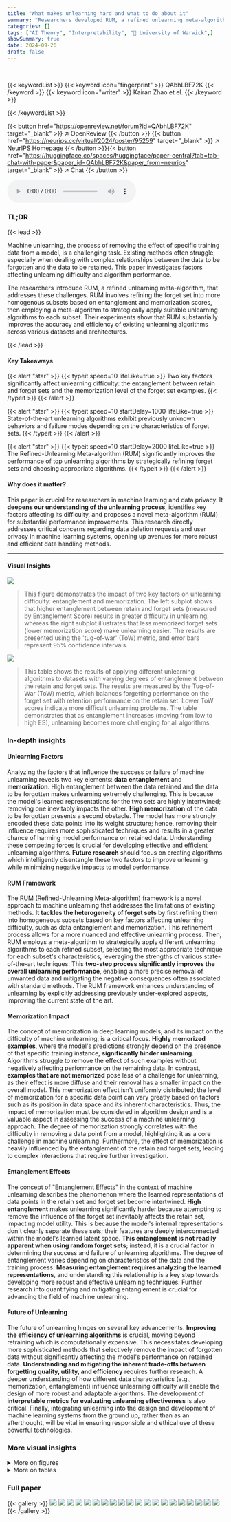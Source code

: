 ```yaml
---
title: "What makes unlearning hard and what to do about it"
summary: "Researchers developed RUM, a refined unlearning meta-algorithm, that significantly improves existing unlearning methods by strategically refining forget sets and employing appropriate unlearning algor..."
categories: []
tags: ["AI Theory", "Interpretability", "🏢 University of Warwick",]
showSummary: true
date: 2024-09-26
draft: false
---
```


<br>

{{< keywordList >}}
{{< keyword icon="fingerprint" >}} QAbhLBF72K {{< /keyword >}}
{{< keyword icon="writer" >}} Kairan Zhao et el. {{< /keyword >}}
 
{{< /keywordList >}}

{{< button href="https://openreview.net/forum?id=QAbhLBF72K" target="_blank" >}}
↗ OpenReview
{{< /button >}}
{{< button href="https://neurips.cc/virtual/2024/poster/95259" target="_blank" >}}
↗ NeurIPS Homepage
{{< /button >}}{{< button href="https://huggingface.co/spaces/huggingface/paper-central?tab=tab-chat-with-paper&paper_id=QAbhLBF72K&paper_from=neurips" target="_blank" >}}
↗ Chat
{{< /button >}}



<audio controls>
    <source src="https://ai-paper-reviewer.com/QAbhLBF72K/podcast.wav" type="audio/wav">
    Your browser does not support the audio element.
</audio>


### TL;DR


{{< lead >}}

Machine unlearning, the process of removing the effect of specific training data from a model, is a challenging task. Existing methods often struggle, especially when dealing with complex relationships between the data to be forgotten and the data to be retained.  This paper investigates factors affecting unlearning difficulty and algorithm performance.

The researchers introduce RUM, a refined unlearning meta-algorithm, that addresses these challenges.  RUM involves refining the forget set into more homogenous subsets based on entanglement and memorization scores, then employing a meta-algorithm to strategically apply suitable unlearning algorithms to each subset. Their experiments show that RUM substantially improves the accuracy and efficiency of existing unlearning algorithms across various datasets and architectures.

{{< /lead >}}


#### Key Takeaways

{{< alert "star" >}}
{{< typeit speed=10 lifeLike=true >}} Two key factors significantly affect unlearning difficulty: the entanglement between retain and forget sets and the memorization level of the forget set examples. {{< /typeit >}}
{{< /alert >}}

{{< alert "star" >}}
{{< typeit speed=10 startDelay=1000 lifeLike=true >}} State-of-the-art unlearning algorithms exhibit previously unknown behaviors and failure modes depending on the characteristics of forget sets. {{< /typeit >}}
{{< /alert >}}

{{< alert "star" >}}
{{< typeit speed=10 startDelay=2000 lifeLike=true >}} The Refined-Unlearning Meta-algorithm (RUM) significantly improves the performance of top unlearning algorithms by strategically refining forget sets and choosing appropriate algorithms. {{< /typeit >}}
{{< /alert >}}

#### Why does it matter?
This paper is crucial for researchers in machine learning and data privacy.  It **deepens our understanding of the unlearning process**, identifies key factors affecting its difficulty, and proposes a novel meta-algorithm (RUM) for substantial performance improvements.  This research directly addresses critical concerns regarding data deletion requests and user privacy in machine learning systems, opening up avenues for more robust and efficient data handling methods.

------
#### Visual Insights



![](https://ai-paper-reviewer.com/QAbhLBF72K/figures_4_1.jpg)

> This figure demonstrates the impact of two key factors on unlearning difficulty: entanglement and memorization. The left subplot shows that higher entanglement between retain and forget sets (measured by Entanglement Score) results in greater difficulty in unlearning, whereas the right subplot illustrates that less memorized forget sets (lower memorization score) make unlearning easier.  The results are presented using the 'tug-of-war' (ToW) metric, and error bars represent 95% confidence intervals.





![](https://ai-paper-reviewer.com/QAbhLBF72K/tables_7_1.jpg)

> This table shows the results of applying different unlearning algorithms to datasets with varying degrees of entanglement between the retain and forget sets.  The results are measured by the Tug-of-War (ToW) metric, which balances forgetting performance on the forget set with retention performance on the retain set.  Lower ToW scores indicate more difficult unlearning problems. The table demonstrates that as entanglement increases (moving from low to high ES), unlearning becomes more challenging for all algorithms.





### In-depth insights


#### Unlearning Factors
Analyzing the factors that influence the success or failure of machine unlearning reveals two key elements: **data entanglement** and **memorization**.  High entanglement between the data retained and the data to be forgotten makes unlearning extremely challenging. This is because the model's learned representations for the two sets are highly intertwined; removing one inevitably impacts the other.  **High memorization** of the data to be forgotten presents a second obstacle.  The model has more strongly encoded these data points into its weight structure; hence, removing their influence requires more sophisticated techniques and results in a greater chance of harming model performance on retained data. Understanding these competing forces is crucial for developing effective and efficient unlearning algorithms.  **Future research** should focus on creating algorithms which intelligently disentangle these two factors to improve unlearning while minimizing negative impacts to model performance.

#### RUM Framework
The RUM (Refined-Unlearning Meta-algorithm) framework is a novel approach to machine unlearning that addresses the limitations of existing methods.  **It tackles the heterogeneity of forget sets** by first refining them into homogeneous subsets based on key factors affecting unlearning difficulty, such as data entanglement and memorization. This refinement process allows for a more nuanced and effective unlearning process.  Then, RUM employs a meta-algorithm to strategically apply different unlearning algorithms to each refined subset, selecting the most appropriate technique for each subset's characteristics, leveraging the strengths of various state-of-the-art techniques.  This **two-step process significantly improves the overall unlearning performance**, enabling a more precise removal of unwanted data and mitigating the negative consequences often associated with standard methods. The RUM framework enhances understanding of unlearning by explicitly addressing previously under-explored aspects, improving the current state of the art.

#### Memorization Impact
The concept of memorization in deep learning models, and its impact on the difficulty of machine unlearning, is a critical focus.  **Highly memorized examples**, where the model's predictions strongly depend on the presence of that specific training instance, **significantly hinder unlearning**.  Algorithms struggle to remove the effect of such examples without negatively affecting performance on the remaining data. In contrast, **examples that are not memorized** pose less of a challenge for unlearning, as their effect is more diffuse and their removal has a smaller impact on the overall model. This memorization effect isn't uniformly distributed; the level of memorization for a specific data point can vary greatly based on factors such as its position in data space and its inherent characteristics.  Thus, the impact of memorization must be considered in algorithm design and is a valuable aspect in assessing the success of a machine unlearning approach. The degree of memorization strongly correlates with the difficulty in removing a data point from a model, highlighting it as a core challenge in machine unlearning. Furthermore, the effect of memorization is heavily influenced by the entanglement of the retain and forget sets, leading to complex interactions that require further investigation.

#### Entanglement Effects
The concept of "Entanglement Effects" in the context of machine unlearning describes the phenomenon where the learned representations of data points in the retain set and forget set become intertwined.  **High entanglement** makes unlearning significantly harder because attempting to remove the influence of the forget set inevitably affects the retain set, impacting model utility. This is because the model's internal representations don't cleanly separate these sets; their features are deeply interconnected within the model's learned latent space. **This entanglement is not readily apparent when using random forget sets**; instead, it is a crucial factor in determining the success and failure of unlearning algorithms.  The degree of entanglement varies depending on characteristics of the data and the training process. **Measuring entanglement requires analyzing the learned representations**, and understanding this relationship is a key step towards developing more robust and effective unlearning techniques.  Further research into quantifying and mitigating entanglement is crucial for advancing the field of machine unlearning.

#### Future of Unlearning
The future of unlearning hinges on several key advancements.  **Improving the efficiency of unlearning algorithms** is crucial, moving beyond retraining which is computationally expensive.  This necessitates developing more sophisticated methods that selectively remove the impact of forgotten data without significantly affecting the model's performance on retained data.  **Understanding and mitigating the inherent trade-offs between forgetting quality, utility, and efficiency** requires further research. A deeper understanding of how different data characteristics (e.g., memorization, entanglement) influence unlearning difficulty will enable the design of more robust and adaptable algorithms. The development of **interpretable metrics for evaluating unlearning effectiveness** is also critical. Finally, integrating unlearning into the design and development of machine learning systems from the ground up, rather than as an afterthought, will be vital in ensuring responsible and ethical use of these powerful technologies.


### More visual insights

<details>
<summary>More on figures
</summary>


![](https://ai-paper-reviewer.com/QAbhLBF72K/figures_6_1.jpg)

> This figure illustrates the Refined-Unlearning Meta-algorithm (RUM). It consists of two main steps: refinement and meta-unlearning. In the refinement step, the forget set S is divided into K homogeneous subsets. Then, in the meta-unlearning step, the algorithm selects the best unlearning algorithm for each subset and executes them sequentially to obtain a model that has unlearned the entire forget set. The order of execution is determined by the meta-algorithm to maximize the unlearning performance.


![](https://ai-paper-reviewer.com/QAbhLBF72K/figures_7_1.jpg)

> This figure shows the results of an investigation into two factors affecting unlearning difficulty: entanglement and memorization. The left panel shows that higher entanglement scores (ES) correlate with lower ToW scores, indicating that more entangled retain and forget sets make unlearning more difficult.  The right panel shows that lower memorization scores correlate with higher ToW scores, indicating that less memorized forget sets are easier to unlearn.  Error bars show the 95% confidence intervals from multiple runs of each unlearning algorithm.


![](https://ai-paper-reviewer.com/QAbhLBF72K/figures_8_1.jpg)

> This figure shows the results of an investigation into two factors affecting unlearning difficulty: entanglement between retain and forget sets and memorization of forget sets.  The left panel shows that higher entanglement (measured by an entanglement score) correlates with harder unlearning (lower ToW score). The right panel shows that lower memorization (measured by memorization score) of the forget set leads to easier unlearning (higher ToW score). Error bars represent 95% confidence intervals.


![](https://ai-paper-reviewer.com/QAbhLBF72K/figures_8_2.jpg)

> This figure shows the results of experiments designed to investigate two factors affecting unlearning difficulty: entanglement between retain and forget sets and memorization of the forget set. The left subplot shows that higher entanglement (measured by the Entanglement Score) correlates with lower ToW scores (indicating harder unlearning), while the right subplot shows that lower memorization correlates with higher ToW scores (easier unlearning). Error bars represent 95% confidence intervals.


![](https://ai-paper-reviewer.com/QAbhLBF72K/figures_9_1.jpg)

> This figure shows two key factors affecting the difficulty of unlearning: entanglement between retain and forget sets and memorization of the forget set.  The left plot demonstrates that higher entanglement (measured by the Entanglement Score, ES) leads to harder unlearning, as indicated by lower ToW scores. The right plot shows that less memorized forget sets (having less influence on the model) result in easier unlearning (higher ToW). Error bars represent 95% confidence intervals, calculated from multiple runs of each algorithm.


![](https://ai-paper-reviewer.com/QAbhLBF72K/figures_15_1.jpg)

> This figure shows the results of an investigation into two factors affecting unlearning difficulty: entanglement between retain and forget sets and memorization of the forget set. The left plot shows that higher entanglement (measured by an entanglement score) correlates with lower ToW (tug-of-war) scores, indicating increased unlearning difficulty. The right plot shows that less memorized forget sets are easier to unlearn (for most algorithms). The error bars represent 95% confidence intervals, based on multiple algorithm runs.


![](https://ai-paper-reviewer.com/QAbhLBF72K/figures_16_1.jpg)

> This figure shows two key factors that affect unlearning difficulty: entanglement and memorization.  The left panel demonstrates that higher entanglement between retain and forget sets (measured by Entanglement Score) correlates with harder unlearning (lower ToW). The right panel shows that a less memorized forget set (lower memorization score) results in easier unlearning (higher ToW) for most algorithms. The error bars show the 95% confidence intervals based on multiple runs of each algorithm.


![](https://ai-paper-reviewer.com/QAbhLBF72K/figures_17_1.jpg)

> This figure shows the results of an experiment designed to identify factors affecting unlearning difficulty.  The experiment measured the 'tug-of-war' (ToW) score, which balances forgetting quality and model utility, for various state-of-the-art unlearning algorithms across different forget and retain sets. The left panel shows that unlearning difficulty increases as the entanglement between the retain and forget sets in the model's embedding space increases. The right panel shows that unlearning difficulty decreases as the level of memorization of the forget set decreases.


![](https://ai-paper-reviewer.com/QAbhLBF72K/figures_18_1.jpg)

> This figure presents a two-part investigation into the factors affecting unlearning difficulty, using the 'tug-of-war' (ToW) metric where higher values indicate better unlearning performance.  The left subplot shows a strong correlation between the entanglement score (ES) of retain and forget sets (higher ES means more entanglement) and unlearning difficulty (higher ToW is easier to unlearn). The right subplot shows that the memorization score of the forget set is also strongly correlated with unlearning difficulty; lower memorization makes unlearning easier. Error bars represent 95% confidence intervals.


![](https://ai-paper-reviewer.com/QAbhLBF72K/figures_18_2.jpg)

> This figure shows the results of an investigation into two factors affecting unlearning difficulty: entanglement and memorization.  The left panel demonstrates that higher entanglement between retain and forget sets (measured by the Entanglement Score, ES) correlates with lower ToW scores, indicating harder unlearning. The right panel shows that lower memorization scores (less memorization of the forget set) correlate with higher ToW scores, indicating easier unlearning.  Error bars represent 95% confidence intervals, showing variability across multiple runs of the experiments.


![](https://ai-paper-reviewer.com/QAbhLBF72K/figures_20_1.jpg)

> This figure shows the results of an investigation into two factors affecting unlearning difficulty: entanglement and memorization. The left subplot shows that higher entanglement between retain and forget sets (measured by the Entanglement Score) correlates with harder unlearning (lower ToW).  The right subplot shows that a less memorized forget set (lower memorization score) results in easier unlearning (higher ToW). Error bars represent 95% confidence intervals. The results are based on multiple runs of different unlearning algorithms.


![](https://ai-paper-reviewer.com/QAbhLBF72K/figures_21_1.jpg)

> This figure demonstrates two key factors that influence the difficulty of unlearning: entanglement and memorization. The left subplot shows that higher entanglement between retain and forget sets leads to harder unlearning.  The right subplot shows that less memorized forget sets are easier to unlearn.  Error bars indicate confidence intervals for the results.


![](https://ai-paper-reviewer.com/QAbhLBF72K/figures_21_2.jpg)

> This figure displays the results of an experiment to identify factors affecting unlearning difficulty. The left panel shows that the entanglement between retain and forget sets in the embedding space is correlated with unlearning difficulty.  The right panel shows that the memorization level of the forget set is negatively correlated with unlearning difficulty. Error bars represent 95% confidence intervals calculated from multiple runs of each algorithm.


</details>




<details>
<summary>More on tables
</summary>


![](https://ai-paper-reviewer.com/QAbhLBF72K/tables_15_1.jpg)
> This table presents the Entanglement Score (ES) and Maximum Mean Discrepancy (MMD) values for different forget/retain set partitions created for CIFAR-10 and CIFAR-100 datasets.  These partitions were designed to have varying levels of entanglement between the retain and forget sets, categorized as low, medium, and high.  The ES measures the entanglement in the embedding space, while the MMD quantifies the distributional difference between the embeddings of the retain and forget sets. Lower MMD values indicate higher similarity, and thus lower entanglement. The table shows that the ES values increase from low to high, confirming the success of the partition creation method. The negative correlation between ES and MMD further supports the validity of this method for creating controlled entanglement.

![](https://ai-paper-reviewer.com/QAbhLBF72K/tables_16_1.jpg)
> This table presents the entanglement scores (ES) calculated for different forget-retain set partitions based on memorization levels.  It shows the ES values for low, medium, and high memorization levels for both CIFAR-10 and CIFAR-100 datasets. The ES measures the entanglement between the retain and forget sets in the embedding space.  Higher ES values indicate greater entanglement, implying more difficulty in unlearning.

![](https://ai-paper-reviewer.com/QAbhLBF72K/tables_17_1.jpg)
> This table presents the effectiveness of C-proxy as a replacement for memorization scores. It shows that C-proxy has a strong negative correlation with memorization scores, indicating its suitability as a proxy.  Additionally, it highlights the significant computational efficiency gains achieved by using C-proxy compared to calculating memorization scores or retraining the model from scratch.

![](https://ai-paper-reviewer.com/QAbhLBF72K/tables_19_1.jpg)
> This table presents a comparison of the 'tug-of-war' (ToW) metric and the percentage of different predictions between the unlearned and retrained models for various unlearning algorithms across different levels of entanglement (ES) and memorization.  The ToW metric measures the overall unlearning performance, balancing forgetting quality, retain performance and generalization. The percentage of different predictions provides a finer-grained assessment at the example level.  This comparison allows for a detailed analysis of how different algorithms handle the tradeoffs between forgetting the forget set and retaining information about the retain set. The table shows that as entanglement (ES) or memorization increase, the percentage of different predictions also tends to increase indicating that unlearning becomes harder.

![](https://ai-paper-reviewer.com/QAbhLBF72K/tables_19_2.jpg)
> This table shows the results of evaluating unlearning algorithms using two metrics: ToW (Tug-of-War) and the percentage of different predictions between the unlearned and retrained models for various levels of entanglement (ES) and memorization.  It provides a detailed breakdown of performance for different algorithms under varying levels of unlearning difficulty, enabling a comparison of the effectiveness of each approach based on both overall accuracy and the level of per-example disagreement between the unlearned and retrained models.

![](https://ai-paper-reviewer.com/QAbhLBF72K/tables_22_1.jpg)
> This table presents the Tug-of-War (ToW) metric for various unlearning algorithms across different entanglement levels (Low, Medium, High ES). The ToW metric is a single score reflecting the balance between forgetting quality, utility, and generalization. The results show that as entanglement increases (ES increases), the ToW score decreases for most algorithms, indicating increased unlearning difficulty.

![](https://ai-paper-reviewer.com/QAbhLBF72K/tables_22_2.jpg)
> This table presents the results of the Tug-of-War (ToW) metric for different unlearning algorithms across various datasets and model architectures.  The ToW metric measures the effectiveness of unlearning by considering the balance between forgetting the forget set and retaining information from the retain set. The experiments were performed with varying degrees of entanglement (ES) between the forget and retain sets. The results demonstrate that as the entanglement (ES) increases, the ToW score decreases, indicating that unlearning becomes more difficult when the two sets are more entangled in the embedding space.

![](https://ai-paper-reviewer.com/QAbhLBF72K/tables_22_3.jpg)
> This table presents the Tug-of-War (ToW) metric for different unlearning algorithms under varying levels of entanglement (ES) between the retain and forget sets.  The ToW metric balances forgetting quality and model utility.  The results are shown for four different dataset and model architectures, comparing various unlearning techniques (Fine-tune, L1-sparse, NegGrad, NegGrad+, SCRUB, Influence Unlearning, SalUn, Random-label) against a baseline (Original) of not performing any unlearning. Higher ToW values indicate better unlearning performance.  The table demonstrates that higher entanglement levels (High ES) lead to lower ToW scores across all algorithms, indicating increased unlearning difficulty.

![](https://ai-paper-reviewer.com/QAbhLBF72K/tables_22_4.jpg)
> This table presents the results of applying different unlearning algorithms to forget/retain sets with varying degrees of entanglement (measured by Entanglement Score or ES).  The results are reported as Tug-of-War (ToW) scores, a metric that balances forgetting performance on the forget set with retention and generalization on the retain and test sets. The table shows that as entanglement increases (from Low ES to High ES), the ToW score generally decreases, indicating that unlearning becomes more challenging when the forget and retain sets are more intertwined in the model's embedding space.  This trend holds for several state-of-the-art unlearning algorithms.

![](https://ai-paper-reviewer.com/QAbhLBF72K/tables_23_1.jpg)
> This table presents the results of applying various unlearning algorithms to CIFAR-10 dataset using ResNet-18.  It shows the accuracy on the forget set, retain set, and test set, as well as the Membership Inference Attack (MIA) performance for each algorithm under three different levels of entanglement between the forget and retain sets (low, medium, high).  The results provide insights into how the entanglement level affects the effectiveness of different unlearning algorithms.

![](https://ai-paper-reviewer.com/QAbhLBF72K/tables_23_2.jpg)
> This table presents the accuracy and membership inference attack (MIA) performance for various unlearning algorithms on CIFAR-10 dataset using ResNet-18.  The experiment is conducted for different levels of entanglement between retain and forget sets (measured by Entanglement Score - ES). The results are divided into low, medium and high ES groups. For each group, the table shows the forget accuracy, retain accuracy, test accuracy and MIA score. The table helps understand how the entanglement between sets affects the unlearning performance of different algorithms.

![](https://ai-paper-reviewer.com/QAbhLBF72K/tables_23_3.jpg)
> This table presents the results of applying different unlearning algorithms on CIFAR-10 dataset with ResNet-18 architecture. The forget and retain sets were created by varying the entanglement score (ES), a measure reflecting the degree of entanglement between the two sets.  The table shows the forget accuracy, retain accuracy, test accuracy, and membership inference attack (MIA) results for each algorithm and each ES level.  Higher values of ToW indicate better unlearning performance, while lower values of MIA gap (the absolute difference between MIA score of the unlearning method and that of re-training from scratch) mean better unlearning performance. The table allows for analysis of how different unlearning algorithms perform under varying levels of data entanglement.

![](https://ai-paper-reviewer.com/QAbhLBF72K/tables_24_1.jpg)
> This table presents the accuracy and membership inference attack (MIA) performance for various unlearning algorithms on the CIFAR-10 dataset using the ResNet-18 architecture.  The results are broken down by different levels of entanglement score (ES) between the retained and forgotten sets.  Each row represents an algorithm and shows its performance on the forget set, retain set, and test set (forget accuracy, retain accuracy, and test accuracy, respectively), along with the MIA score. The MIA score measures the success of an attacker in determining whether an example was part of the training data.  A lower MIA score indicates better privacy protection.

![](https://ai-paper-reviewer.com/QAbhLBF72K/tables_24_2.jpg)
> This table presents the performance of various unlearning algorithms on the CIFAR-10 dataset using a ResNet-18 model. The performance is evaluated based on three metrics: forget accuracy, retain accuracy, test accuracy, and MIA.  The table shows the results for three different levels of entanglement (ES) between the retain and forget sets: low, medium, and high.  Each row represents a different unlearning algorithm, showing the performance of that algorithm for each of the three ES levels. The results highlight the impact of entanglement on unlearning effectiveness, showing that higher entanglement leads to lower accuracy and higher MIA scores.

![](https://ai-paper-reviewer.com/QAbhLBF72K/tables_24_3.jpg)
> This table presents the accuracy and membership inference attack (MIA) results for various unlearning algorithms on the CIFAR-10 dataset using ResNet-18.  The results are broken down by three levels of entanglement score (ES): low, medium, and high.  For each ES level and algorithm, the table shows the forget accuracy (how well the model forgets the forget set), retain accuracy (how well the model retains information about the retain set), test accuracy (how well the model generalizes to unseen data), and the MIA score (a measure of how well the model hides the presence of the forget set examples). The results highlight the impact of data entanglement on the effectiveness of different unlearning algorithms.

![](https://ai-paper-reviewer.com/QAbhLBF72K/tables_25_1.jpg)
> This table presents the accuracy and membership inference attack (MIA) results for various unlearning algorithms on the CIFAR-10 dataset using a ResNet-18 model. The results are broken down by three different levels of entanglement scores (ES): low, medium, and high.  For each ES level and algorithm, the table shows the forget accuracy, retain accuracy, test accuracy, and MIA score.  This allows for a comparison of how well each algorithm performs under varying degrees of data entanglement and provides insight into the relationship between algorithm performance and ES.

![](https://ai-paper-reviewer.com/QAbhLBF72K/tables_25_2.jpg)
> This table presents the accuracy and membership inference attack (MIA) performance for several unlearning algorithms on the CIFAR-10 dataset using a ResNet-18 model.  The experiments were conducted on forget/retain sets with varying degrees of entanglement (ES). The table displays the accuracy achieved on the forget set, retain set, and test set for each algorithm. Additionally, it reports the MIA score, which indicates the ability of the unlearning algorithm to prevent membership inference attacks. Higher accuracy on the retain and test sets and lower MIA scores indicate better unlearning performance.

![](https://ai-paper-reviewer.com/QAbhLBF72K/tables_25_3.jpg)
> This table shows the trade-off between forgetting quality and utility in unlearning algorithms for different entanglement and memorization levels of forget sets on CIFAR-10 dataset with ResNet-18 model.  It compares the ToW (Tug-of-War) metric with the percentage of different predictions between the unlearned and retrained models for each example.  Higher ToW indicates better overall unlearning performance, while a lower percentage of different predictions suggests better forgetting quality. The table is broken down by the entanglement score (ES) and memorization levels of the forget sets to show how those factors relate to unlearning performance.

![](https://ai-paper-reviewer.com/QAbhLBF72K/tables_26_1.jpg)
> This table presents the results of applying various unlearning algorithms to CIFAR-10 data using ResNet-18. It shows the accuracy on the forget set, retain set, and test set, along with the membership inference attack (MIA) score for different levels of entanglement scores (ES).  The results demonstrate the impact of data entanglement on unlearning algorithm performance.

![](https://ai-paper-reviewer.com/QAbhLBF72K/tables_26_2.jpg)
> This table presents the performance of various unlearning algorithms on the CIFAR-10 dataset using the ResNet-18 architecture.  The performance is evaluated across three different levels of entanglement between the retain and forget sets (low, medium, and high). The metrics used to evaluate performance include forget accuracy, retain accuracy, test accuracy, and the membership inference attack (MIA) gap.  The MIA gap measures the difference between the MIA score of an unlearning algorithm and the MIA score obtained by retraining the model from scratch, where a smaller value indicates better privacy preservation.

![](https://ai-paper-reviewer.com/QAbhLBF72K/tables_26_3.jpg)
> This table presents the results of the Tug-of-War (ToW) metric and the percentage of differing predictions between the unlearned and retrained models for various unlearning algorithms.  It shows the performance across different levels of entanglement (ES) and memorization, indicating how these factors affect unlearning difficulty. Lower ToW scores indicate harder unlearning problems.

![](https://ai-paper-reviewer.com/QAbhLBF72K/tables_27_1.jpg)
> This table presents the results of the Tug-of-War (ToW) metric for different unlearning algorithms applied to forget sets with varying memorization levels.  The ToW metric measures the trade-off between forgetting the forget set and maintaining performance on the retain set and test set.  The results are shown separately for CIFAR-10 and CIFAR-100 datasets, with ResNet-18 and ResNet-50 architectures respectively. The table demonstrates how the difficulty of unlearning increases as the examples in the forget set become more memorized.

![](https://ai-paper-reviewer.com/QAbhLBF72K/tables_27_2.jpg)
> This table presents the results of the Tug-of-War (ToW) metric for various unlearning algorithms on CIFAR-10 and CIFAR-100 datasets.  The ToW metric measures the difficulty of unlearning by considering the balance between forgetting the forget set and maintaining performance on the retain set.  The table is organized by memorization level (Low, Medium, High) of the forget set examples.  Each row represents a different unlearning algorithm, and each column represents a different memorization level. The values indicate the ToW scores. Lower scores imply greater difficulty in unlearning.

![](https://ai-paper-reviewer.com/QAbhLBF72K/tables_28_1.jpg)
> This table presents the results of applying various unlearning algorithms to datasets with varying entanglement scores (ES). It shows the forget accuracy, retain accuracy, test accuracy, and membership inference attack (MIA) scores for each algorithm.  The results are broken down for low, medium, and high entanglement scores. Retraining from scratch is also included as a baseline for comparison.

![](https://ai-paper-reviewer.com/QAbhLBF72K/tables_28_2.jpg)
> This table presents the performance of several unlearning algorithms on the CIFAR-10 dataset using a ResNet-18 model.  The experiment varied the entanglement score (ES) of the forget and retain sets. The table shows the forget accuracy, retain accuracy, test accuracy, and membership inference attack (MIA) score for each algorithm and ES level.  Higher ToW values indicate better performance, lower MIA values indicate better forgetting.

![](https://ai-paper-reviewer.com/QAbhLBF72K/tables_28_3.jpg)
> This table presents a comparison of the 'tug-of-war' (ToW) metric and the percentage of different predictions between the unlearned and retrained models for various unlearning algorithms. The comparison is done across different levels of entanglement (ES) and memorization in the forget set.  The ToW metric measures the overall performance of the unlearning algorithm, balancing forgetting quality, retain set accuracy, and test set accuracy. The percentage of different predictions offers a granular insight into how well each model matches the predictions of the retrained model at the individual example level. The table shows that generally, higher ToW scores (better unlearning performance) are associated with lower percentages of different predictions (better similarity to the retrained model).

![](https://ai-paper-reviewer.com/QAbhLBF72K/tables_29_1.jpg)
> This table presents the accuracy and membership inference attack (MIA) results for various unlearning algorithms applied to different forget/retain sets with varying entanglement scores (ES).  It shows how the performance of each algorithm varies depending on the level of entanglement between the forget and retain sets. Lower ES indicates less entanglement, and higher ES indicates more entanglement.

![](https://ai-paper-reviewer.com/QAbhLBF72K/tables_29_2.jpg)
> This table presents a comparison of the 'Tug-of-War' (ToW) metric with the percentage of differing predictions between the unlearned and retrained models for various forget/retain set partitions categorized by entanglement score (ES) and memorization levels.  The ToW metric captures the balance between forgetting the forget set and maintaining performance on the retain and test sets.  The percentage of differing predictions provides a granular view of model behavior at the example level.  The results are averaged over multiple runs and include 95% confidence intervals to indicate the statistical significance.

![](https://ai-paper-reviewer.com/QAbhLBF72K/tables_29_3.jpg)
> This table presents the comparison of ToW metric and the percentage of different predictions between the unlearned and retrained models on CIFAR-10 dataset with ResNet-18 architecture. The comparison is done for different levels of entanglement (ES) and memorization. For each level, the table shows the ToW values and the percentage of examples where the predictions of the unlearned and retrained models differ. The results are averages over 3 runs with 95% confidence intervals.

![](https://ai-paper-reviewer.com/QAbhLBF72K/tables_30_1.jpg)
> This table shows the results of the Tug-of-War (ToW) metric for different unlearning algorithms applied to forget sets with varying levels of memorization, using CIFAR-10 with ResNet-18 and CIFAR-100 with ResNet-50.  The ToW metric measures the difficulty of unlearning, balancing the need to forget the forget set while maintaining performance on the retain set. The memorization level is a key factor determining the unlearning difficulty, as the table demonstrates that higher memorization levels lead to lower ToW scores, indicating harder unlearning.

![](https://ai-paper-reviewer.com/QAbhLBF72K/tables_30_2.jpg)
> This table presents the results of the Tug-of-War (ToW) metric for different unlearning algorithms applied to forget sets with varying levels of memorization. The ToW metric measures the trade-off between forgetting the forget set and retaining the ability to perform well on the retain and test sets.  The table shows that, for most algorithms, as the memorization level of the forget set increases (meaning the model has memorized those examples more strongly), the ToW score decreases, indicating that unlearning becomes more difficult.

![](https://ai-paper-reviewer.com/QAbhLBF72K/tables_30_3.jpg)
> This table presents the results of the Refined-Unlearning Meta-algorithm (RUM) on CIFAR-10 and CIFAR-100 datasets. It compares the performance of applying unlearning algorithms in three different ways: vanilla (applying the algorithm once on the entire forget set), shuffle (applying the algorithm sequentially on three randomly chosen subsets), and RUMF (applying the algorithm sequentially on three homogeneous subsets obtained by refinement using memorization scores).  It further explores the effect of selecting different unlearning algorithms for each subset and evaluates the impact of different execution orders for the subsets.

![](https://ai-paper-reviewer.com/QAbhLBF72K/tables_31_1.jpg)
> This table shows the distribution of classes within the forget sets used in the RUM (Refined-Unlearning Meta-algorithm) experiments for CIFAR-10 and CIFAR-100 datasets.  A total of 3000 examples were selected for the forget set in each experiment, and this table details how many examples from each class were included in those 3000. This information is important for understanding how representative the forget sets are of the overall datasets and for interpreting the results of the RUM experiments, as the algorithms' performance may vary depending on the composition of the forget set.

![](https://ai-paper-reviewer.com/QAbhLBF72K/tables_31_2.jpg)
> This table presents the performance of various unlearning algorithms on the CIFAR-10 dataset using ResNet-18, categorized by the entanglement score (ES) of the forget and retain sets.  For each algorithm and ES level, the table provides the forget accuracy, retain accuracy, test accuracy, and membership inference attack (MIA) score. The results show how the performance of each algorithm changes depending on the level of entanglement between the forget and retain sets. Lower ES values indicate less entanglement and easier unlearning. The metrics reported are average values with 95% confidence intervals across multiple runs of each experiment.

![](https://ai-paper-reviewer.com/QAbhLBF72K/tables_32_1.jpg)
> This table presents the performance of various unlearning algorithms on the CIFAR-10 dataset using a ResNet-18 model.  The performance is evaluated based on three metrics: forget accuracy, retain accuracy, and test accuracy.  Additionally, the Membership Inference Attack (MIA) gap is provided to assess the ability of the model to prevent inference of membership from the forget set.  The results are broken down for three levels of entanglement between the retain and forget sets (Low, Medium, High ES). This allows for a comparison of algorithm effectiveness at different levels of entanglement.

![](https://ai-paper-reviewer.com/QAbhLBF72K/tables_32_2.jpg)
> This table presents the results of the tug-of-war (ToW) metric for different unlearning algorithms across various datasets and model architectures. The ToW metric measures the balance between forgetting the forget set and retaining the ability to perform well on the retain set and generalize to a test set.  The results are shown for three levels of entanglement (low, medium, high) of the forget and retain sets in embedding space.  A high ToW score indicates better unlearning performance, so lower ToW values in this table show that unlearning is harder when the entanglement between sets is higher. 

![](https://ai-paper-reviewer.com/QAbhLBF72K/tables_33_1.jpg)
> This table shows the performance of various unlearning algorithms on the CIFAR-10 dataset using a ResNet-18 model.  The performance is measured using accuracy on the forget set, retain set, and test set, and also using a membership inference attack (MIA). The table is organized by different levels of entanglement (ES) between the retain and forget sets, demonstrating how the entanglement affects unlearning performance.  The results highlight the trade-offs between forgetting quality and model utility, and show how different algorithms perform across various levels of entanglement.

![](https://ai-paper-reviewer.com/QAbhLBF72K/tables_33_2.jpg)
> This table presents the performance of various unlearning algorithms on the CIFAR-10 dataset using a ResNet-18 model.  The performance is measured using accuracy on the forget set, retain set, and test set, as well as the Membership Inference Attack (MIA) gap.  The table is broken down by different levels of entanglement score (ES) between the forget and retain sets, showing how this factor affects the ability of different unlearning algorithms to remove the effect of the forget set while preserving the model's performance on the retain and test sets.  Higher accuracy on the retain and test set, and a lower MIA gap are considered better.

![](https://ai-paper-reviewer.com/QAbhLBF72K/tables_33_3.jpg)
> This table presents the results of applying various unlearning algorithms on the CIFAR-10 dataset using ResNet-18.  It shows the performance across three different levels of entanglement score (ES) - low, medium, and high. The metrics reported include Forget Accuracy, Retain Accuracy, Test Accuracy, and Membership Inference Attack (MIA) scores.  The MIA score indicates how well the unlearning algorithm protects user privacy by preventing an attacker from determining whether specific examples have been removed from the model's training data. Each algorithm's performance is compared against the baseline 'Retrain' scenario, which entails retraining the model from scratch without the forget set.

</details>




### Full paper

{{< gallery >}}
<img src="https://ai-paper-reviewer.com/QAbhLBF72K/1.png" class="grid-w50 md:grid-w33 xl:grid-w25" />
<img src="https://ai-paper-reviewer.com/QAbhLBF72K/2.png" class="grid-w50 md:grid-w33 xl:grid-w25" />
<img src="https://ai-paper-reviewer.com/QAbhLBF72K/3.png" class="grid-w50 md:grid-w33 xl:grid-w25" />
<img src="https://ai-paper-reviewer.com/QAbhLBF72K/4.png" class="grid-w50 md:grid-w33 xl:grid-w25" />
<img src="https://ai-paper-reviewer.com/QAbhLBF72K/5.png" class="grid-w50 md:grid-w33 xl:grid-w25" />
<img src="https://ai-paper-reviewer.com/QAbhLBF72K/6.png" class="grid-w50 md:grid-w33 xl:grid-w25" />
<img src="https://ai-paper-reviewer.com/QAbhLBF72K/7.png" class="grid-w50 md:grid-w33 xl:grid-w25" />
<img src="https://ai-paper-reviewer.com/QAbhLBF72K/8.png" class="grid-w50 md:grid-w33 xl:grid-w25" />
<img src="https://ai-paper-reviewer.com/QAbhLBF72K/9.png" class="grid-w50 md:grid-w33 xl:grid-w25" />
<img src="https://ai-paper-reviewer.com/QAbhLBF72K/10.png" class="grid-w50 md:grid-w33 xl:grid-w25" />
<img src="https://ai-paper-reviewer.com/QAbhLBF72K/11.png" class="grid-w50 md:grid-w33 xl:grid-w25" />
<img src="https://ai-paper-reviewer.com/QAbhLBF72K/12.png" class="grid-w50 md:grid-w33 xl:grid-w25" />
<img src="https://ai-paper-reviewer.com/QAbhLBF72K/13.png" class="grid-w50 md:grid-w33 xl:grid-w25" />
<img src="https://ai-paper-reviewer.com/QAbhLBF72K/14.png" class="grid-w50 md:grid-w33 xl:grid-w25" />
<img src="https://ai-paper-reviewer.com/QAbhLBF72K/15.png" class="grid-w50 md:grid-w33 xl:grid-w25" />
<img src="https://ai-paper-reviewer.com/QAbhLBF72K/16.png" class="grid-w50 md:grid-w33 xl:grid-w25" />
<img src="https://ai-paper-reviewer.com/QAbhLBF72K/17.png" class="grid-w50 md:grid-w33 xl:grid-w25" />
<img src="https://ai-paper-reviewer.com/QAbhLBF72K/18.png" class="grid-w50 md:grid-w33 xl:grid-w25" />
<img src="https://ai-paper-reviewer.com/QAbhLBF72K/19.png" class="grid-w50 md:grid-w33 xl:grid-w25" />
<img src="https://ai-paper-reviewer.com/QAbhLBF72K/20.png" class="grid-w50 md:grid-w33 xl:grid-w25" />
{{< /gallery >}}